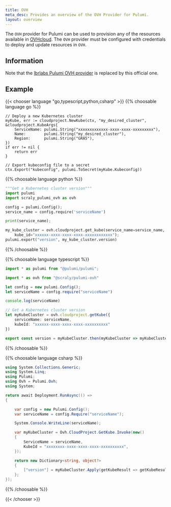 ```yaml
---
title: OVH
meta_desc: Provides an overview of the OVH Provider for Pulumi.
layout: overview
---
```


The `OVH` provider for Pulumi can be used to provision any of the resources available in [OVHcloud](https://www.ovhcloud.com/fr/).
The `OVH` provider must be configured with credentials to deploy and update resources in `OVH`.

## Information

Note that the [lbrlabs Pulumi OVH provider](https://github.com/lbrlabs/pulumi-ovh) is replaced by this official one.

## Example

{{< chooser language "go,typescript,python,csharp" >}}
{{% choosable language go %}}

```golang
// Deploy a new Kubernetes cluster
myKube, err := cloudproject.NewKube(ctx, "my_desired_cluster", &cloudproject.KubeArgs{
    ServiceName: pulumi.String("xxxxxxxxxxxxx-xxxx-xxxx-xxxxxxxxx"),
    Name:        pulumi.String("my_desired_cluster"),
    Region:      pulumi.String("GRA5"),
})
if err != nil {
    return err
}

// Export kubeconfig file to a secret
ctx.Export("kubeconfig", pulumi.ToSecret(myKube.Kubeconfig))
```

{{% choosable language python %}}

```python
"""Get a Kubernetes cluster version"""
import pulumi
import scraly_pulumi_ovh as ovh

config = pulumi.Config();
service_name = config.require('serviceName')

print(service_name);

my_kube_cluster = ovh.cloudproject.get_kube(service_name=service_name,
    kube_id="xxxxxx-xxxx-xxxx-xxxx-xxxxxxxxxxxx");
pulumi.export("version", my_kube_cluster.version)
```

{{% /choosable %}}

{{% choosable language typescript %}}

```typescript
import * as pulumi from "@pulumi/pulumi";

import * as ovh from "@scraly/pulumi-ovh"

let config = new pulumi.Config();
let serviceName = config.require("serviceName")

console.log(serviceName)

// Get a Kubernetes cluster version
let myKubeCluster = ovh.cloudproject.getKube({
    serviceName: serviceName,
    kubeId: "xxxxxx-xxxx-xxxx-xxxx-xxxxxxxxxx"
}) 

export const version = myKubeCluster.then(myKubeCluster => myKubeCluster.version);
```

{{% /choosable %}}

{{% choosable language csharp %}}

```csharp
using System.Collections.Generic;
using System.Linq;
using Pulumi;
using Ovh = Pulumi.Ovh;
using System;

return await Deployment.RunAsync(() => 
{

    var config = new Pulumi.Config();
    var serviceName = config.Require("serviceName");

    System.Console.WriteLine(serviceName);

    var myKubeCluster = Ovh.CloudProject.GetKube.Invoke(new()
    {
        ServiceName = serviceName,
        KubeId = "xxxxxxxx-xxxx-xxxx-xxxx-xxxxxxxxxx",
    });

    return new Dictionary<string, object?>
    {
        ["version"] = myKubeCluster.Apply(getKubeResult => getKubeResult.Version),
    };
});
```

{{% /choosable %}}

{{< /chooser >}}
